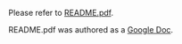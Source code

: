 Please refer to [README.pdf](/README.pdf).

README.pdf was authored as a [Google Doc](https://docs.google.com/document/d/1XCrZWnkshe55220llbIY56nmUQCcQB25rLVnz7E8WPc/edit?usp=sharing).
